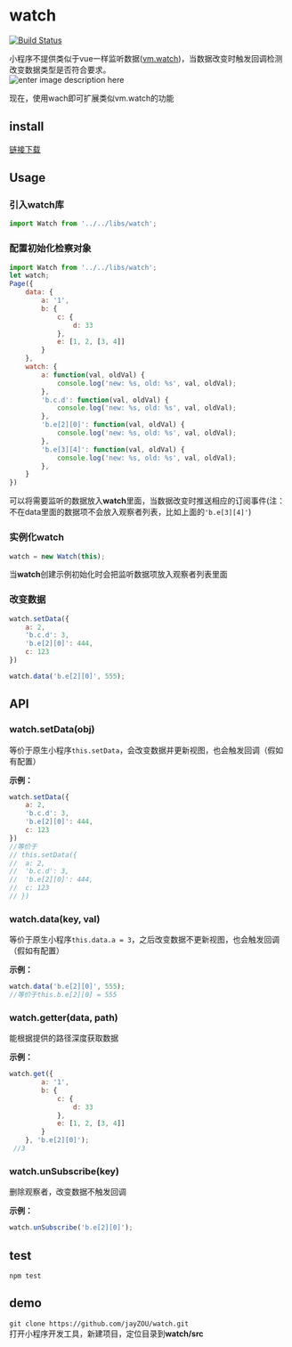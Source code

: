 # watch   

<a href="https://travis-ci.org/jayZOU/watch/builds/286933612" target="_blank"><img src="https://api.travis-ci.org/jayZOU/watch.svg?branch=master" alt="Build Status"></a>

小程序不提供类似于vue一样监听数据([vm.watch](https://cn.vuejs.org/v2/guide/computed.html#%E8%AE%A1%E7%AE%97%E5%B1%9E%E6%80%A7-vs-%E8%A2%AB%E8%A7%82%E5%AF%9F%E7%9A%84%E5%B1%9E%E6%80%A7))，当数据改变时触发回调检测改变数据类型是否符合要求。  
![enter image description here](https://sfault-image.b0.upaiyun.com/270/694/2706941227-59df1b4702528_articlex)

现在，使用wach即可扩展类似vm.watch的功能
## install   
[链接下载](https://raw.githubusercontent.com/jayZOU/watch/master/src/libs/watch.js)   
## Usage     
### 引入watch库   
```javascript
import Watch from '../../libs/watch';
```


### 配置初始化检察对象   
```javascript
import Watch from '../../libs/watch';
let watch;
Page({
    data: {
        a: '1',
        b: {
            c: {
                d: 33
            },
            e: [1, 2, [3, 4]]
        }
    },
    watch: {
        a: function(val, oldVal) {
            console.log('new: %s, old: %s', val, oldVal);
        },
        'b.c.d': function(val, oldVal) {
            console.log('new: %s, old: %s', val, oldVal);
        },
        'b.e[2][0]': function(val, oldVal) {
            console.log('new: %s, old: %s', val, oldVal);
        },
        'b.e[3][4]': function(val, oldVal) {
            console.log('new: %s, old: %s', val, oldVal);
        },
    }
})
```
可以将需要监听的数据放入**watch**里面，当数据改变时推送相应的订阅事件(注：不在data里面的数据项不会放入观察者列表，比如上面的`'b.e[3][4]'`)

### 实例化watch   
```javascript
watch = new Watch(this);
```
当**watch**创建示例初始化时会把监听数据项放入观察者列表里面

### 改变数据   
```javascript
watch.setData({
	a: 2,
	'b.c.d': 3,
	'b.e[2][0]': 444,
	c: 123
})

watch.data('b.e[2][0]', 555);
```

## API   
### watch.setData(obj)   
等价于原生小程序`this.setData`，会改变数据并更新视图，也会触发回调（假如有配置）  

**示例：**   

```javascript
watch.setData({
	a: 2,
	'b.c.d': 3,
	'b.e[2][0]': 444,
	c: 123
})
//等价于
// this.setData({
// 	a: 2,
// 	'b.c.d': 3,
// 	'b.e[2][0]': 444,
// 	c: 123
// })
```
### watch.data(key, val)   
等价于原生小程序`this.data.a = 3`，之后改变数据不更新视图，也会触发回调（假如有配置）  

**示例：**  
```javascript
watch.data('b.e[2][0]', 555);
//等价于this.b.e[2][0] = 555
```
### watch.getter(data, path)   
能根据提供的路径深度获取数据  

**示例：**  
```javascript
watch.get({
        a: '1',
        b: {
            c: {
                d: 33
            },
            e: [1, 2, [3, 4]]
        }
    }, 'b.e[2][0]');
 //3
```

### watch.unSubscribe(key)   
删除观察者，改变数据不触发回调  

**示例：**  
```javascript
watch.unSubscribe('b.e[2][0]');
```

## test
`npm test`  

## demo  
`git clone https://github.com/jayZOU/watch.git`   
打开小程序开发工具，新建项目，定位目录到**watch/src**